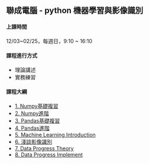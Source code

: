 ## 聯成電腦 - python 機器學習與影像識別

#### 上課時間

12/03~02/25，每週日，9:10 ~ 16:10

#### 課程進行方式

- 理論講述
- 實務練習

#### 課程大綱
- [1. Numpy基礎複習](http://mirdex.github.io/MachineLearning20231203/1.%20Numpy%20總複習1_Q.slides.html)
- [2. Numpy進階](http://mirdex.github.io/MachineLearning20231203/2.%20NumPy_Q.slides.html)
- [3. Pandas基礎複習](http://mirdex.github.io/MachineLearning20231203/3.%20Pandas%20總複習1_Q.slides.html)
- [4. Pandas進階](http://mirdex.github.io/MachineLearning20231203/4.%20Pandas_Q.slides.html)
- [5. Machine Learning Introduction](http://mirdex.github.io/MachineLearning20231203/5.Machine%20Learning%20Introduction.slides.html)
- [6. 淺談影像識別](http://mirdex.github.io/MachineLearning20231203/6.淺談影像識別_Q.slides.html)
- [7. Data Progress Theory](http://mirdex.github.io/MachineLearning20231203/7.%20Data%20Progress%20Theory_Q.slides.html)
- [8. Data Progress Implement](http://mirdex.github.io/MachineLearning20231203/8.Data%20Process%20Implement_Q.slides.html)
